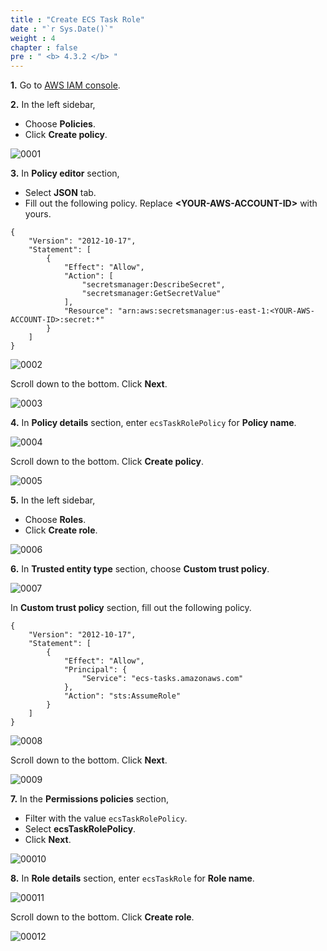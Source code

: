 ```yaml
---
title : "Create ECS Task Role"
date : "`r Sys.Date()`"
weight : 4
chapter : false
pre : " <b> 4.3.2 </b> "
---
```


**1.** Go to [AWS IAM console](https://console.aws.amazon.com/iam/).

**2.** In the left sidebar,
- Choose **Policies**.
- Click **Create policy**.

![0001](/images/4/3/2/0001.svg?featherlight=false&width=100pc)

**3.** In **Policy editor** section,
- Select **JSON** tab.
- Fill out the following policy. Replace **\<YOUR-AWS-ACCOUNT-ID\>** with yours.

```
{
    "Version": "2012-10-17",
    "Statement": [
        {
            "Effect": "Allow",
            "Action": [
                "secretsmanager:DescribeSecret",
                "secretsmanager:GetSecretValue"
            ],
            "Resource": "arn:aws:secretsmanager:us-east-1:<YOUR-AWS-ACCOUNT-ID>:secret:*"
        }
    ]
}

```

![0002](/images/4/3/2/0002.svg?featherlight=false&width=100pc)

Scroll down to the bottom. Click **Next**.

![0003](/images/4/3/2/0003.svg?featherlight=false&width=100pc)

**4.** In **Policy details** section, enter `ecsTaskRolePolicy` for **Policy name**.

![0004](/images/4/3/2/0004.svg?featherlight=false&width=100pc)

Scroll down to the bottom. Click **Create policy**.

![0005](/images/4/3/2/0005.svg?featherlight=false&width=100pc)

**5.** In the left sidebar,
- Choose **Roles**.
- Click **Create role**.

![0006](/images/4/3/1/0001.svg?featherlight=false&width=100pc)

**6.** In **Trusted entity type** section, choose **Custom trust policy**.

![0007](/images/4/3/2/0006.svg?featherlight=false&width=100pc)

In **Custom trust policy** section, fill out the following policy.

```
{
    "Version": "2012-10-17",
    "Statement": [
        {
            "Effect": "Allow",
            "Principal": {
                "Service": "ecs-tasks.amazonaws.com"
            },
            "Action": "sts:AssumeRole"
        }
    ]
}

```

![0008](/images/4/3/2/0007.svg?featherlight=false&width=100pc)

Scroll down to the bottom. Click **Next**.

![0009](/images/4/3/2/0008.svg?featherlight=false&width=100pc)

**7.** In the **Permissions policies** section,
- Filter with the value `ecsTaskRolePolicy`.
- Select **ecsTaskRolePolicy**.
- Click **Next**.

![00010](/images/4/3/2/0009.svg?featherlight=false&width=100pc)

**8.** In **Role details** section, enter `ecsTaskRole` for **Role name**.

![00011](/images/4/3/2/00010.svg?featherlight=false&width=100pc)

Scroll down to the bottom. Click **Create role**.

![00012](/images/4/3/2/00011.svg?featherlight=false&width=100pc)